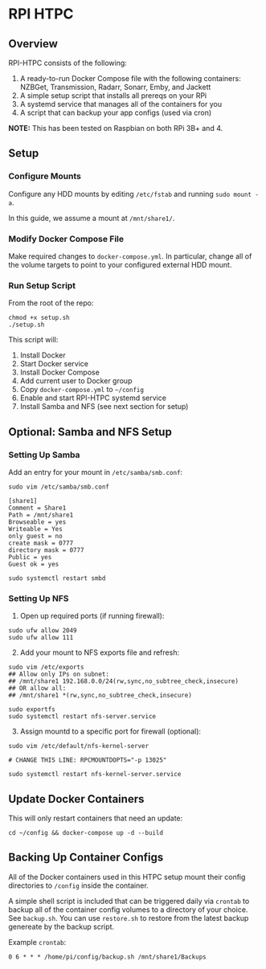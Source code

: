 # RPI HTPC

## Overview

RPI-HTPC consists of the following:

1. A ready-to-run Docker Compose file with the following containers: NZBGet, Transmission, Radarr, Sonarr, Emby, and Jackett
2. A simple setup script that installs all prereqs on your RPi
3. A systemd service that manages all of the containers for you
4. A script that can backup your app configs (used via cron)

**NOTE:** This has been tested on Raspbian on both RPi 3B+ and 4.

## Setup

### Configure Mounts

Configure any HDD mounts by editing `/etc/fstab` and running `sudo mount -a`.

In this guide, we assume a mount at `/mnt/share1/`.

### Modify Docker Compose File

Make required changes to `docker-compose.yml`.  In particular, change all of the volume targets to point to your configured external HDD mount.

### Run Setup Script

From the root of the repo:

```
chmod +x setup.sh
./setup.sh
```

This script will:

1. Install Docker
2. Start Docker service
3. Install Docker Compose
4. Add current user to Docker group
5. Copy `docker-compose.yml` to `~/config`
6. Enable and start RPI-HTPC systemd service
7. Install Samba and NFS (see next section for setup)

## Optional: Samba and NFS Setup

### Setting Up Samba

Add an entry for your mount in `/etc/samba/smb.conf`:

```
sudo vim /etc/samba/smb.conf

[share1]
Comment = Share1
Path = /mnt/share1
Browseable = yes
Writeable = Yes
only guest = no
create mask = 0777
directory mask = 0777
Public = yes
Guest ok = yes

sudo systemctl restart smbd
```

### Setting Up NFS

1. Open up required ports (if running firewall):

```
sudo ufw allow 2049
sudo ufw allow 111
```

2. Add your mount to NFS exports file and refresh:

```
sudo vim /etc/exports
## Allow only IPs on subnet:
## /mnt/share1 192.168.0.0/24(rw,sync,no_subtree_check,insecure)
## OR allow all:
## /mnt/share1 *(rw,sync,no_subtree_check,insecure)

sudo exportfs
sudo systemctl restart nfs-server.service
```

3. Assign mountd to a specific port for firewall (optional):

```
sudo vim /etc/default/nfs-kernel-server

# CHANGE THIS LINE: RPCMOUNTDOPTS="-p 13025"

sudo systemctl restart nfs-kernel-server.service
```

## Update Docker Containers

This will only restart containers that need an update:

```
cd ~/config && docker-compose up -d --build
```

## Backing Up Container Configs

All of the Docker containers used in this HTPC setup mount their config directories to `/config` inside the container.

A simple shell script is included that can be triggered daily via `crontab` to backup all of the container config volumes to a directory of your choice.  See `backup.sh`. You can use `restore.sh` to restore from the latest backup genereate by the backup script.

Example `crontab`:

```
0 6 * * * /home/pi/config/backup.sh /mnt/share1/Backups
```
